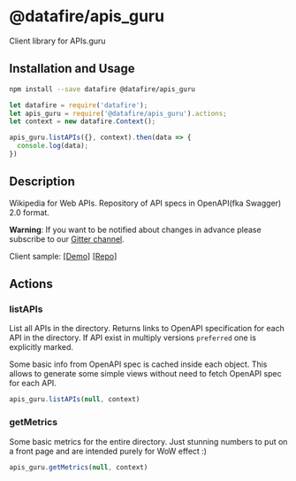 # @datafire/apis_guru

Client library for APIs.guru

## Installation and Usage
```bash
npm install --save datafire @datafire/apis_guru
```

```js
let datafire = require('datafire');
let apis_guru = require('@datafire/apis_guru').actions;
let context = new datafire.Context();

apis_guru.listAPIs({}, context).then(data => {
  console.log(data);
})
```

## Description
Wikipedia for Web APIs. Repository of API specs in OpenAPI(fka Swagger) 2.0 format.

**Warning**: If you want to be notified about changes in advance please subscribe to our [Gitter channel](https://gitter.im/APIs-guru/api-models).

Client sample: [[Demo]](https://apis.guru/simple-ui) [[Repo]](https://github.com/APIs-guru/simple-ui)


## Actions
### listAPIs
List all APIs in the directory.
Returns links to OpenAPI specification for each API in the directory.
If API exist in multiply versions `preferred` one is explicitly marked.

Some basic info from OpenAPI spec is cached inside each object.
This allows to generate some simple views without need to fetch OpenAPI spec for each API.



```js
apis_guru.listAPIs(null, context)
```


### getMetrics
Some basic metrics for the entire directory.
Just stunning numbers to put on a front page and are intended purely for WoW effect :)



```js
apis_guru.getMetrics(null, context)
```


